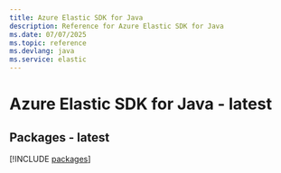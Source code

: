 ```yaml
---
title: Azure Elastic SDK for Java
description: Reference for Azure Elastic SDK for Java
ms.date: 07/07/2025
ms.topic: reference
ms.devlang: java
ms.service: elastic
---
```

# Azure Elastic SDK for Java - latest
## Packages - latest
[!INCLUDE [packages](elastic-index.md)]